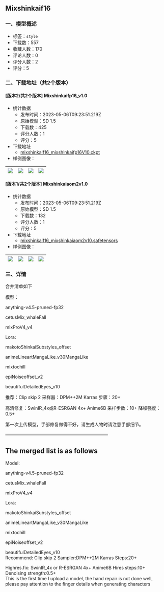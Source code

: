 ## Mixshinkaif16
### 一、模型概述

- 标签：`style`
- 下载数：557
- 收藏人数：170
- 评论人数：0
- 评分人数：2
- 评分：5

### 二、下载地址（共2个版本）

#### [版本2/共2个版本] Mixshinkaifp16_v1.0

- 统计数据
  - 发布时间：2023-05-06T09:23:51.219Z
  - 原始模型：SD 1.5
  - 下载数：425
  - 评分人数：1
  - 评分：5
- 下载地址
  - [mixshinkaif16_mixshinkaifp16V10.ckpt](https://civitai.com/api/download/models/62992)
- 样例图像：

| <img src="https://image.civitai.com/xG1nkqKTMzGDvpLrqFT7WA/bb34eb0d-ee08-40b7-86f5-4b4ec628a5d8/width=450/693966.jpeg" /> | <img src="https://image.civitai.com/xG1nkqKTMzGDvpLrqFT7WA/5bfec60f-58a5-43f2-b7cb-8d5e62edeb44/width=450/693884.jpeg" /> | <img src="https://image.civitai.com/xG1nkqKTMzGDvpLrqFT7WA/2bc8018f-6f20-4460-973f-229f00a1cbab/width=450/693889.jpeg" /> | <img src="https://image.civitai.com/xG1nkqKTMzGDvpLrqFT7WA/7d156e70-5996-4cab-942e-fc81f2f1fbb1/width=450/693881.jpeg" /> |
| ---- | ---- | ---- | ---- |

#### [版本1/共2个版本] Mixshinkaiaom2v1.0

- 统计数据
  - 发布时间：2023-05-06T09:23:51.219Z
  - 原始模型：SD 1.5
  - 下载数：132
  - 评分人数：1
  - 评分：5
- 下载地址
  - [mixshinkaif16_mixshinkaiaom2v10.safetensors](https://civitai.com/api/download/models/63678)
- 样例图像：

| <img src="https://image.civitai.com/xG1nkqKTMzGDvpLrqFT7WA/aa0604bf-cd52-4671-8f63-fd88b2c054dd/width=450/702636.jpeg" /> | <img src="https://image.civitai.com/xG1nkqKTMzGDvpLrqFT7WA/aa33cebe-3fe5-4639-8e1a-977c93da6a7d/width=450/702632.jpeg" /> | <img src="https://image.civitai.com/xG1nkqKTMzGDvpLrqFT7WA/beea932b-38b9-4cf9-8b4b-14fa26328274/width=450/702630.jpeg" /> | <img src="https://image.civitai.com/xG1nkqKTMzGDvpLrqFT7WA/dff4d9fb-7df2-4ee2-a531-c631645e9f7a/width=450/702633.jpeg" /> |
| ---- | ---- | ---- | ---- |


### 三、详情
<p>合并清单如下</p><p>模型：</p><p>anything-v4.5-pruned-fp32</p><p>cetusMix_whaleFall</p><p>mixProV4_v4</p><p>Lora:</p><p>makotoShinkaiSubstyles_offset</p><p>animeLineartMangaLike_v30MangaLike</p><p>mixtochill</p><p>epiNoiseoffset_v2</p><p>beautifulDetailedEyes_v10</p><p>推荐：Clip skip 2 采样器：DPM++2M Karras 步骤：20+</p><p>高清修复：SwinIR_4x或R-ESRGAN 4x+ Anime6B 采样步数：10+ 降噪强度：0.5+</p><p>第一次上传模型，手部修复做得不好，请生成人物时请注意手部细节。</p><p>———————————————————————</p><h2>The merged list is as follows</h2><p>Model:</p><p>anything-v4.5-pruned-fp32</p><p>cetusMix_whaleFall</p><p>mixProV4_v4</p><p>Lora:</p><p>makotoShinkaiSubstyles_offset</p><p>animeLineartMangaLike_v30MangaLike</p><p>mixtochill</p><p>epiNoiseoffset_v2</p><p>beautifulDetailedEyes_v10<br />Recommend: Clip skip 2 Sampler:DPM++2M Karras Steps:20+</p><p>Highres.fix: SwinIR_4x or R-ESRGAN 4x+ Anime6B Hires steps:10+ Denoising strength:0.5+<br />This is the first time I upload a model, the hand repair is not done well, please pay attention to the finger details when generating characters</p>